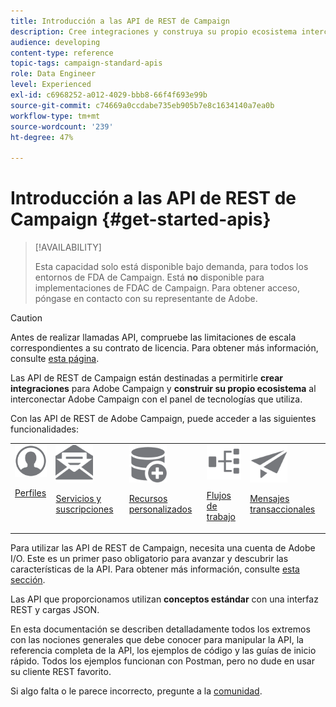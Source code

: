 ```yaml
---
title: Introducción a las API de REST de Campaign
description: Cree integraciones y construya su propio ecosistema interconectando Campaign con un panel tecnológico.
audience: developing
content-type: reference
topic-tags: campaign-standard-apis
role: Data Engineer
level: Experienced
exl-id: c6968252-a012-4029-bbb8-66f4f693e99b
source-git-commit: c74669a0ccdabe735eb905b7e8c1634140a7ea0b
workflow-type: tm+mt
source-wordcount: '239'
ht-degree: 47%

---
```


# Introducción a las API de REST de Campaign {#get-started-apis}

>[!AVAILABILITY]
>
>Esta capacidad solo está disponible bajo demanda, para todos los entornos de FDA de Campaign. Está **no** disponible para implementaciones de FDAC de Campaign. Para obtener acceso, póngase en contacto con su representante de Adobe.

>[!CAUTION]
>
>Antes de realizar llamadas API, compruebe las limitaciones de escala correspondientes a su contrato de licencia. Para obtener más información, consulte [esta página](https://helpx.adobe.com/es/legal/product-descriptions/campaign-standard.html#ITInfrastructureResourcesbyActiveProfilesTiers).

Las API de REST de Campaign están destinadas a permitirle **crear integraciones** para Adobe Campaign y **construir su propio ecosistema** al interconectar Adobe Campaign con el panel de tecnologías que utiliza.

Con las API de REST de Adobe Campaign, puede acceder a las siguientes funcionalidades:

<table><tr>
 <td valign="top"><a href="retrieving-profiles.md"><img width="60px" alt="condiciones" src="assets/icon_profile.svg"/></a><p><a href="retrieving-profiles.md">Perfiles</a></p></td>
<td valign="top"><a href="creating-a-service.md"><img width="60px" alt="condiciones" src="assets/icon_services.svg"/></a><p><a href="creating-a-service.md">Servicios y suscripciones</a></p></td>
<td valign="top"><a href="interacting-with-custom-resources.md"><img width="60px" alt="condiciones" src="assets/icon_customresources.svg"/></a><p><a href="interacting-with-custom-resources.md">Recursos personalizados</a></p></td>
<td valign="top"><a href="controlling-a-workflow.md"><img width="60px" alt="condiciones" src="assets/icon_workflows.svg"/></a><p><a href="controlling-a-workflow.md">Flujos de trabajo</a></p></td>
<td valign="top"><a href="managing-transactional-messages.md"><img width="60px" alt="condiciones" src="assets/icon_transactionalmessage.svg"/></a><p><a href="managing-transactional-messages.md">Mensajes transaccionales</a></p></td>
</tr></table>

Para utilizar las API de REST de Campaign, necesita una cuenta de Adobe I/O. Este es un primer paso obligatorio para avanzar y descubrir las características de la API.
Para obtener más información, consulte [esta sección](setting-up-api-access.md).

Las API que proporcionamos utilizan **conceptos estándar** con una interfaz REST y cargas JSON.

En esta documentación se describen detalladamente todos los extremos con las nociones generales que debe conocer para manipular la API, la referencia completa de la API, los ejemplos de código y las guías de inicio rápido. Todos los ejemplos funcionan con Postman, pero no dude en usar su cliente REST favorito.

Si algo falta o le parece incorrecto, pregunte a la [comunidad](https://experienceleaguecommunities.adobe.com/t5/adobe-campaign-standard/ct-p/adobe-campaign-standard-community?profile.language=es).
